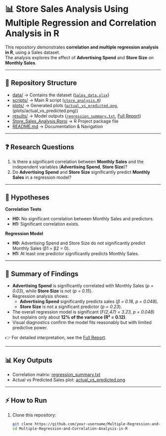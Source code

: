 # 📊 Store Sales Analysis Using Multiple Regression and Correlation Analysis in R

This repository demonstrates **correlation and multiple regression analysis in R**, using a Sales dataset.  
The analysis explores the effect of **Advertising Spend** and **Store Size** on **Monthly Sales**.  

---

## 📂 Repository Structure

- [data/](data/) → Contains the dataset ([`Sales_data.xlsx`](data/Sales_data.xlsx))  
- [scripts/](scripts/) → Main R script ([`store_analysis.R`](scripts/store_analysis.R))  
- [plots/](plots/) → Generated plots ([`actual_vs_predicted.png`](plots/actual_vs_predicted.png), (plots/actual_vs_predicted.png))  
- [results/](results/) → Model outputs ([`regression_summary.txt`](results/regression_summary.txt), [Full Report](results/full_report.md))  
- [Store_Sales_Analysis.Rproj](Store_Sales_Analysis.Rproj) → R Project package file  
- [README.md](README.md) → Documentation & Navigation  

---

## ❓ Research Questions

1. Is there a significant correlation between **Monthly Sales** and the independent variables (**Advertising Spend**, **Store Size**)?  
2. Do **Advertising Spend** and **Store Size** significantly predict **Monthly Sales** in a regression model?  

---

## 📑 Hypotheses

**Correlation Tests**  
- **H0:** No significant correlation between Monthly Sales and predictors.  
- **H1:** Significant correlation exists.  

**Regression Model**  
- **H0:** Advertising Spend and Store Size do not significantly predict Monthly Sales (β1 = β2 = 0).  
- **H1:** At least one predictor significantly predicts Monthly Sales.  

---

## 🔎 Summary of Findings

- **Advertising Spend** is significantly correlated with Monthly Sales (*p = 0.03*), while **Store Size** is not (*p = 0.15*).  
- Regression analysis shows:  
  - **Advertising Spend** significantly predicts sales (*β = 0.18, p = 0.048*).  
  - **Store Size** is not a significant predictor (*p = 0.23*).  
- The overall regression model is significant (*F(2,47) = 3.23, p = 0.048*) but explains only about **12% of the variance (R² = 0.12)**.  
- Visual diagnostics confirm the model fits reasonably but with limited predictive power.  

👉 For detailed interpretation, see the [Full Report](results/full_report.md).  

---

## 📊 Key Outputs

- Correlation matrix: [regression_summary.txt](results/regression_summary.txt)  
- Actual vs Predicted Sales plot: [actual_vs_predicted.png](plots/actual_vs_predicted.png)  

---

## ⚡ How to Run

1. Clone this repository:  
   ```bash
   git clone https://github.com/your-username/Multiple-Regression-and-Correlation-Analysis-in-R.git
   cd Multiple-Regression-and-Correlation-Analysis-in-R
